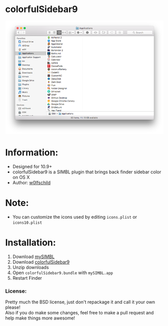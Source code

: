 # colorfulSidebar9

![preview](preview.png) 

# Information:

- Designed for 10.9+   
- colorfulSidebar9 is a SIMBL plugin that brings back finder sidebar color on OS X    
- Author: [w0lfschild](https://github.com/w0lfschild)

# Note:

- You can customize the icons used by editing `icons.plist` or `icons10.plist`

# Installation:

1. Download [mySIMBL](https://github.com/w0lfschild/app_updates/raw/master/mySIMBL/mySIMBL_0.2.5.zip)
2. Download [colorfulSidebar9](https://github.com/w0lfschild/colorfulSidebar_9/raw/master/build/colorfulSidebar9.zip)
3. Unzip downloads
4. Open `colorfulSidebar9.bundle` with `mySIMBL.app`
5. Restart Finder
	
### License:
Pretty much the BSD license, just don't repackage it and call it your own please!    
Also if you do make some changes, feel free to make a pull request and help make things more awesome!
